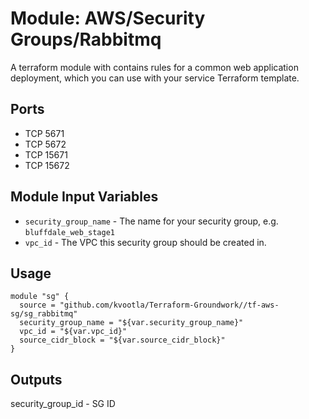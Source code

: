Module: AWS/Security Groups/Rabbitmq
====================================

A terraform module with contains rules for a common web application deployment, which you can use with your service Terraform template.

Ports
-----
- TCP 5671
- TCP 5672
- TCP 15671
- TCP 15672

Module Input Variables
----------------------

- `security_group_name` - The name for your security group, e.g. `bluffdale_web_stage1`
- `vpc_id` 		- The VPC this security group should be created in.

Usage
-----

```hcl
module "sg" {
  source = "github.com/kvootla/Terraform-Groundwork//tf-aws-sg/sg_rabbitmq"
  security_group_name = "${var.security_group_name}"
  vpc_id = "${var.vpc_id}"
  source_cidr_block = "${var.source_cidr_block}"
}
```

Outputs
-------

security_group_id - SG ID
